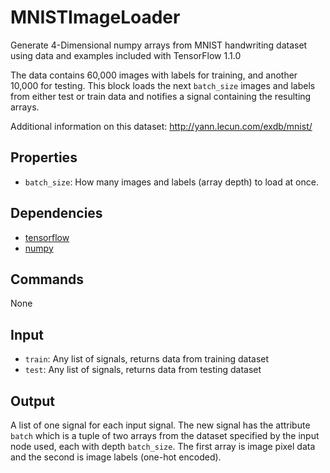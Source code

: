 MNISTImageLoader
===========
Generate 4-Dimensional numpy arrays from MNIST handwriting dataset using data 
and examples included with TensorFlow 1.1.0

The data contains 60,000 images with labels for training, and another
10,000 for testing. This block loads the next `batch_size` images and labels
from either test or train data and notifies a signal containing the resulting
arrays.

Additional information on this dataset: http://yann.lecun.com/exdb/mnist/

Properties
--------------
* `batch_size`: How many images and labels (array depth) to load at once.

Dependencies
----------------
* [tensorflow](https://github.com/tensorflow/tensorflow)
* [numpy](https://github.com/numpy/numpy)

Commands
----------------
None

Input
-------
* `train`: Any list of signals, returns data from training dataset
* `test`: Any list of signals, returns data from testing dataset

Output
---------
A list of one signal for each input signal. The new signal has the attribute 
`batch` which is a tuple of two arrays from the dataset specified by the input 
node used, each with depth `batch_size`. The first array is image pixel data 
and the second is image labels (one-hot encoded).
